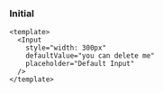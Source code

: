 ### Initial

<!--start-code-->

```vue
<template>
  <Input
    style="width: 300px"
    defaultValue="you can delete me"
    placeholder="Default Input"
  />
</template>
```

<!--end-code-->
